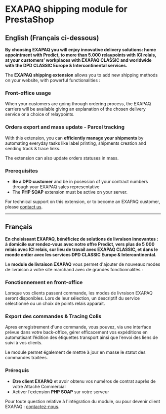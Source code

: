 <h1>EXAPAQ shipping module for PrestaShop</h1>

<h2>English (Français ci-dessous)</h2>

<p><strong>By choosing EXAPAQ you will enjoy innovative delivery solutions: home appointment with Predict, to more than 5.000 relaypoints with ICI relais, at your customers’ workplaces with EXAPAQ CLASSIC and worldwide with the DPD CLASSIC Europe & Intercontinental services.</strong></p>
<p>The <strong>EXAPAQ shipping extension</strong> allows you to add new shipping methods on your website, with powerful functionalities :</p>

<h3>Front-office usage</h3>

<p>When your customers are going through ordering process, the EXAPAQ carriers will be available giving an explanation of the chosen delivery service or a choice of relaypoints. </p>

<h3>Orders export and mass update - Parcel tracking</h3>

<p>With this extension, you can <strong>efficiently manage your shipments</strong> by automating everyday tasks like label printing, shipments creation and sending track & trace links.</p>
<p>The extension can also update orders statuses in mass.</p>

<h3>Prerequisites</h3>
<ul>
	<li><strong>Be a DPD customer</strong> and be in posession of your contract numbers through your EXAPAQ sales representative</li>
	<li>The <strong>PHP SOAP</strong> extension must be active on your server.</li>
</ul>

<p>For technical support on this extension, or to become an EXAPAQ customer, please <a href="http://www.exapaq.com/exa/ecrire.php">contact us</a>.</p>

<hr/>

<h2>Français</h2>

<p><strong>En choisissant EXAPAQ, bénéficiez de solutions de livraison innovantes : à domicile sur rendez-vous avec notre offre Predict, vers plus de 5 000 relais avec ICI relais, sur lieu de travail avec EXAPAQ CLASSIC, et dans le monde entier avec les services DPD CLASSIC Europe & Intercontinental.</strong></p>
<p>Le <strong>module de livraison EXAPAQ</strong> vous permet d'ajouter de nouveaux modes de livraison à votre site marchand avec de grandes fonctionnalités :</p>

<h3>Fonctionnement en front-office</h3>

<p>Lorsque vos clients passent commande, les modes de livraison EXAPAQ seront disponibles. Lors de leur sélection, un descriptif du service sélectionné ou un choix de points relais apparait.</p>

<h3>Export des commandes &amp; Tracing Colis</h3>

<p>Apres enregistrement d'une commande, vous pouvez, via une interface prévue dans votre back-office, gérer efficacement vos expéditions en automatisant l’édition des étiquettes transport ainsi que l’envoi des liens de suivi à vos clients.</p>
<p>Le module permet également de mettre à jour en masse le statut des commandes traitées.</p>

<h3>Prérequis</h3>
<ul>
	<li><strong>Etre client EXAPAQ</strong> et avoir obtenu vos numéros de contrat auprès de votre Attaché Commercial</li>
	<li>Activer l’extension <strong>PHP SOAP</strong> sur votre serveur</li>
</ul>

<p>Pour toute question relative à l'intégration du module, ou pour devenir client EXAPAQ : <a href="http://www.exapaq.com/exa/ecrire.php">contactez-nous</a>.</p>
